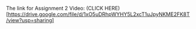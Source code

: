 The link for Assignment 2 Video: 
(CLICK HERE)[https://drive.google.com/file/d/1xO5uDRhpWYHY5L2xcT1uJpyNKME2FK8T/view?usp=sharing]

